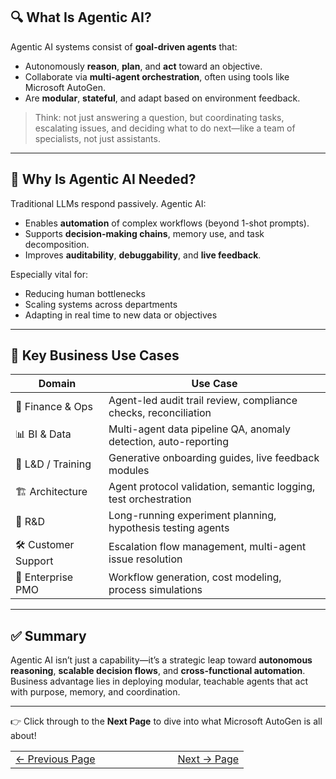 ## 🔍 What Is Agentic AI?
Agentic AI systems consist of **goal-driven agents** that:
- Autonomously **reason**, **plan**, and **act** toward an objective.
- Collaborate via **multi-agent orchestration**, often using tools like Microsoft AutoGen.
- Are **modular**, **stateful**, and adapt based on environment feedback.

> Think: not just answering a question, but coordinating tasks, escalating issues, and deciding what to do next—like a team of specialists, not just assistants.

---

## 🚀 Why Is Agentic AI Needed?
Traditional LLMs respond passively. Agentic AI:
- Enables **automation** of complex workflows (beyond 1-shot prompts).
- Supports **decision-making chains**, memory use, and task decomposition.
- Improves **auditability**, **debuggability**, and **live feedback**.

Especially vital for:
- Reducing human bottlenecks
- Scaling systems across departments
- Adapting in real time to new data or objectives

---

## 💼 Key Business Use Cases
| Domain               | Use Case                                                       |
|----------------------|----------------------------------------------------------------|
| 🧾 Finance & Ops      | Agent-led audit trail review, compliance checks, reconciliation |
| 📊 BI & Data          | Multi-agent data pipeline QA, anomaly detection, auto-reporting |
| 🧠 L&D / Training     | Generative onboarding guides, live feedback modules             |
| 🏗️ Architecture       | Agent protocol validation, semantic logging, test orchestration |
| 🧪 R&D                | Long-running experiment planning, hypothesis testing agents     |
| 🛠️ Customer Support   | Escalation flow management, multi-agent issue resolution        |
| 🏢 Enterprise PMO     | Workflow generation, cost modeling, process simulations         |

---


## ✅ Summary
Agentic AI isn’t just a capability—it’s a strategic leap toward **autonomous reasoning**, **scalable decision flows**, and **cross-functional automation**. Business advantage lies in deploying modular, teachable agents that act with purpose, memory, and coordination.

---



👉 Click through to the **Next Page** to dive into what Microsoft AutoGen is all about!

<table width="100%">
  <tr>
    <td align="left" style="white-space: nowrap;">
      <a href="../index.md">← Previous Page</a>
    </td>
    <td style="width: 100px;"></td> <!-- Blank column for separation -->
    <td align="right" style="white-space: nowrap;">
      <a href="../pages/autogenintro.md">Next → Page</a>
    </td>
  </tr>
</table>